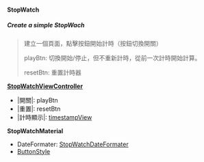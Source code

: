 #### StopWatch

##### Create a simple StopWach

> 建立一個頁面，點擊按鈕開始計時（按鈕切換開關） 
> 
> playBtn: 切換開始/停止，但不重新計時，從前一次計時開始計算。
> 
> resetBtn: 重置計時器

[**StopWatchViewController**](https://github.com/woodycatliu/Swift_Combine_Challenge/blob/main/Timer%26Operation/Timer%26Operation/Table%20of%20Contents/Chapter1/ViewController/StopWatchViewController.swift)
- |開關|: playBtn
- |重置|: resetBtn
- |計時顯示|: [timestampView](https://github.com/woodycatliu/Swift_Combine_Challenge/blob/main/Timer%26Operation/Timer%26Operation/Table%20of%20Contents/Chapter1/View/TimestampView.swift)

**StopWatchMaterial**
- DateFormater:  [StopWatchDateFormater](https://github.com/woodycatliu/Swift_Combine_Challenge/blob/main/Timer%26Operation/Timer%26Operation/Table%20of%20Contents/Chapter1/Material/DateFormater.swift)
- [ButtonStyle](https://github.com/woodycatliu/Swift_Combine_Challenge/blob/main/Timer%26Operation/Timer%26Operation/Table%20of%20Contents/Chapter1/Material/ButtonStyle.swift)
